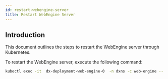 ```yaml
---
id: restart-webengine-server
title: Restart WebEngine Server
---
```


## Introduction
This document outlines the steps to restart the WebEngine server through Kubernetes.

To restart the WebEngine server, execute the following command:

```bash
kubectl exec -it  dx-deployment-web-engine-0  -n dxns -c web-engine -- /opt/openliberty/wlp/usr/svrcfg/bin/restart.sh  
```
